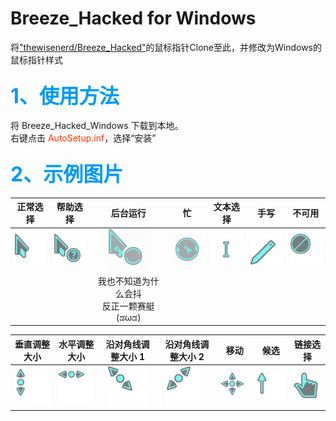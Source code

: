 ﻿# Breeze_Hacked for Windows  
将["thewisenerd/Breeze_Hacked"](https://github.com/thewisenerd/Breeze_Hacked)的鼠标指针Clone至此，并修改为Windows的鼠标指针样式

### <font color=#0099ff size=6>1、使用方法</font>

将 Breeze_Hacked_Windows 下载到本地。  
右键点击 <font color=#ff3200>AutoSetup.inf</font>，选择“安装”

### <font color=#0099ff size=6>2、示例图片</font>

|正常选择|帮助选择|后台运行|忙|文本选择|手写|不可用|
|:-:|:-:|:-:|:-:|:-:|:-:|:-:|
|![arrow](https://raw.githubusercontent.com/BoringCat/Breeze_Hacked_Windows/master/picture/Hacked_arrow_l.png)|![helpsel](https://raw.githubusercontent.com/BoringCat/Breeze_Hacked_Windows/master/picture/Hacked_helpsel_l.png)|![working](https://raw.githubusercontent.com/BoringCat/Breeze_Hacked_Windows/master/picture/Hacked_working_l.gif)|![busy](https://raw.githubusercontent.com/BoringCat/Breeze_Hacked_Windows/master/picture/Hacked_busy_l.gif)|![beam](https://raw.githubusercontent.com/BoringCat/Breeze_Hacked_Windows/master/picture/Hacked_beam_l.png)|![pen](https://raw.githubusercontent.com/BoringCat/Breeze_Hacked_Windows/master/picture/Hacked_pen_l.png)|![unavail](https://raw.githubusercontent.com/BoringCat/Breeze_Hacked_Windows/master/picture/Hacked_unavail_l.png)|
|||我也不知道为什么会抖</br>反正一颗赛艇(ಡωಡ)||||||

|垂直调整大小|水平调整大小|沿对角线调整大小 1|沿对角线调整大小 2|移动|候选|链接选择|
|:-:|:-:|:-:|:-:|:-:|:-:|:-:|
|![ns](https://raw.githubusercontent.com/BoringCat/Breeze_Hacked_Windows/master/picture/Hacked_ns_l.png)|![ew](https://raw.githubusercontent.com/BoringCat/Breeze_Hacked_Windows/master/picture/Hacked_ew_l.png)|![nwse](https://raw.githubusercontent.com/BoringCat/Breeze_Hacked_Windows/master/picture/Hacked_nwse_l.png)|![nesw](https://raw.githubusercontent.com/BoringCat/Breeze_Hacked_Windows/master/picture/Hacked_nesw_l.png)|![move](https://raw.githubusercontent.com/BoringCat/Breeze_Hacked_Windows/master/picture/Hacked_move_l.png)|![up](https://raw.githubusercontent.com/BoringCat/Breeze_Hacked_Windows/master/picture/Hacked_up_l.png)|![link](https://raw.githubusercontent.com/BoringCat/Breeze_Hacked_Windows/master/picture/Hacked_link_l.png)|
